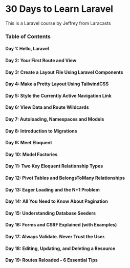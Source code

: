 # 30 Days to Learn Laravel

This is a Laravel course by Jeffrey from Laracasts

### Table of Contents

#### Day 1: Hello, Laravel

#### Day 2: Your First Route and View

#### Day 3: Create a Layout File Using Laravel Components

#### Day 4: Make a Pretty Layout Using TailwindCSS

#### Day 5: Style the Currently Active Navigation Link

#### Day 6: View Data and Route Wildcards

#### Day 7: Autoloading, Namespaces and Models

#### Day 8: Introduction to Migrations

#### Day 9: Meet Eloquent

#### Day 10: Model Factories

#### Day 11: Two Key Eloquent Relationship Types

#### Day 12: Pivot Tables and BelongsToMany Relationships

#### Day 13: Eager Loading and the N+1 Problem

#### Day 14: All You Need to Know About Pagination

#### Day 15: Understanding Database Seeders

#### Day 16: Forms and CSRF Explained (with Examples)

#### Day 17: Always Validate. Never Trust the User.

#### Day 18: Editing, Updating, and Deleting a Resource

#### Day 19: Routes Reloaded - 6 Essential Tips
